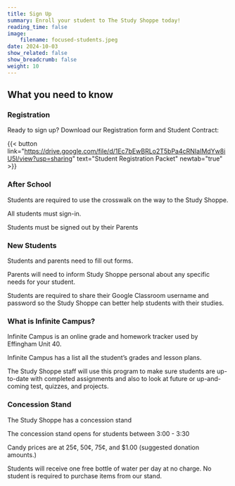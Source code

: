 ```yaml
---
title: Sign Up
summary: Enroll your student to The Study Shoppe today!
reading_time: false
image: 
    filename: focused-students.jpeg
date: 2024-10-03
show_related: false
show_breadcrumb: false
weight: 10
---
```


## What you need to know

### Registration

Ready to sign up? Download our Registration form and Student Contract:

{{< button link="https://drive.google.com/file/d/1Ec7bEwBRLo2T5bPa4cRNIaIMdYw8iU5l/view?usp=sharing" text="Student Registration Packet" newtab="true" >}}

### After School

Students are required to use the crosswalk on the way to the Study Shoppe.

All students must sign-in.

Students must be signed out by their Parents

### New Students

Students and parents need to fill out forms.

Parents will need to inform Study Shoppe personal about any specific needs for your student.

Students are required to share their Google Classroom username and password so the Study Shoppe can better help students with their  studies.

### What is Infinite Campus?

Infinite Campus is an online grade and homework tracker used by Effingham Unit 40.

Infinite Campus has a list all the student’s grades and lesson plans.

The Study Shoppe staff will use this program to make sure students are up-to-date with completed assignments and also to look at future or up-and-coming test, quizzes, and projects.

### Concession Stand

The Study Shoppe has a concession stand

The concession stand opens for students between 3:00 - 3:30 

Candy prices are at 25¢, 50¢, 75¢, and $1.00 (suggested donation amounts.)

Students will receive one free bottle of water per day at no charge. No student is required to purchase items from our stand. 
